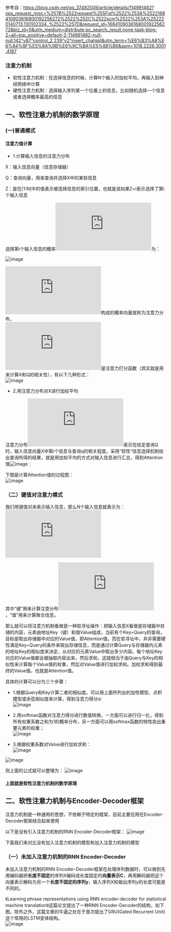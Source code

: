 参考自：https://blog.csdn.net/qq_37492509/article/details/114991482?ops_request_misc=%257B%2522request%255Fid%2522%253A%2522168410903616800192256272%2522%252C%2522scm%2522%253A%252220140713.130102334..%2522%257D&request_id=168410903616800192256272&biz_id=0&utm_medium=distribute.pc_search_result.none-task-blog-2~all~top_positive~default-2-114991482-null-null.142^v87^control_2,239^v2^insert_chatgpt&utm_term=%E6%B3%A8%E6%84%8F%E5%8A%9B%E6%9C%BA%E5%88%B6&spm=1018.2226.3001.4187

### 注意力机制
* 软性注意力机制：在选择信息的时候，计算N个输入的加权平均，再输入到神经网络中计算
* 硬性注意力机制：选择输入序列某一个位置上的信息，比如随机选择一个信息或者选择概率最高的信息

## 一、软性注意力机制的数学原理

### (一)普通模式

#### 注意力值计算
* 1.计算输入信息的注意力分布

X：输入信息向量（信息存储器） 

Q：查询向量，用来查询并选择X中的某些信息  

Z：是在[1:N]中的值表示被选择信息的索引位置，也就是说如果Z=i表示选择了第i个输入信息  

选择第i个输入信息的概率![image](https://private.codecogs.com/gif.latex?%5Calpha%20_i)为：  

![image](https://img-blog.csdnimg.cn/img_convert/4bf30cbc30ecbda216c0537bd250da51.png)

![image](https://private.codecogs.com/gif.latex?%5Calpha%20_i)构成的概率向量就称为注意力分布，  
![image](https://private.codecogs.com/gif.latex?s%28x_i%20%2C%20q%29)是注意力打分函数（其实就是用来计算X和Q的相关性），有以下几种形式：  
![image](https://img-blog.csdnimg.cn/img_convert/2cbbdddadd915e286f923c19b4c589c7.png)

* 2.用注意力分布对X进行加权平均  

注意力分布![image](https://private.codecogs.com/gif.latex?%5Calpha%20_i)表示在给定查询Q时，输入信息向量X中第i个信息与查询q的相关程度。采用“软性”信息选择机制给出查询所得的结果，就是用加权平均的方式对输入信息进行汇总，得到Attention值![image](https://img-blog.csdnimg.cn/img_convert/b4c61ed182710f90242570097f8712ef.png)：  

下图是计算Attention值的过程图：  
![image](https://img-blog.csdnimg.cn/img_convert/25d76821203a091d77ebe83c86560caf.png)

### （二）键值对注意力模式

我们用键值对来表示输入信息，那么N个输入信息就表示为：![image](https://private.codecogs.com/gif.latex?%28K%2C%20V%29%3D%20%5B%28k_1%2Cv_1%29%2C%28k_2%2Cv_2%29%2C...%2C%28k_N%2Cv_N%29%5D)  

其中“键”用来计算注意分布![image](https://private.codecogs.com/gif.latex?%5Calpha%20_i)，“值”用来计算聚合信息。

那么就可以将注意力机制看做是一种软寻址操作：把输入信息X看做是存储器中存储的内容，元素由地址Key（键）和值Value组成，当前有个Key=Query的查询，目标是取出存储器中对应的Value值，即Attention值。而在软寻址中，并非需要硬性满足Key=Query的条件来取出存储信息，而是通过计算Query与存储器内元素的地址Key的相似度来决定，从对应的元素Value中取出多少内容。每个地址Key对应的Value值都会被抽取内容出来，然后求和，这就相当于由Query与Key的相似性来计算每个Value值的权重，然后对Value值进行加权求和。加权求和得到最终的Value值，也就是Attention值。

具体的计算可以分为三个步骤：  

* 1.根据Query和Key计算二者的相似度。可以用上面所列出的加性模型、点积模型或余弦相似度来计算，得到注意力得分si  
![image](https://img-blog.csdnimg.cn/img_convert/e2e1f5f6e65dd155a98dcff71ad3aa61.png)

* 2.用softmax函数对注意力得分进行数值转换。一方面可以进行归一化，得到所有权重系数之和为1的概率分布，另一方面可以用softmax函数的特性突出重要元素的权重；  
![image](https://img-blog.csdnimg.cn/img_convert/f5eee656fcb20596f22c9ba6d6be26be.png)   
* 3.根据权重系数对Value进行加权求和：  
![image](https://img-blog.csdnimg.cn/img_convert/61be7f528d360edcb25bda67c468c6ea.png)

![image](https://img-blog.csdnimg.cn/img_convert/bc1f5944c43dd88d4017470937ec8bdc.png)  

则上面的公式就可以整理为：
![image](https://img-blog.csdnimg.cn/img_convert/922c81004fbe0e8f4f76aa9e0a2ddeeb.png)

#### 上面就是软性注意力机制的数学原理



## 二、软性注意力机制与Encoder-Decoder框架   
注意力机制是一种通用的思想，不依赖于特定的框架，目前主要应用在Encoder-Decoder框架结合起来使用

以下是没有引入注意力机制的RNN Encoder-Decoder框架：
![image](https://img-blog.csdnimg.cn/img_convert/fce275576e9f01468aebedf2b5a04f3e.png)  

下面我们来对比没有加入注意力机制的模型和加入注意力机制的模型

### （一）未加入注意力机制的RNN Encoder-Decoder  

未加入注意力机制的RNN Encoder-Decoder框架在处理序列数据时，可以做到先用编码器把**长度不固定**的序列X编码成长度固定的**向量表示C**，再用解码器把这个向量表示解码为另一个**长度不固定的序列y**，输入序列X和输出序列y的长度可能是不同的。

《Learning phrase representations using RNN encoder-decoder for statistical machine translation》这篇论文提出了一种RNN Encoder-Decoder的结构，如下图。除外之外，这篇文章的牛逼之处在于首次提出了GRU(Gated Recurrent Unit)这个常用的LSTM变体结构。  
![image](https://img-blog.csdnimg.cn/img_convert/d3aeb9c4f21c0d787b0eef79507198ec.png)  






